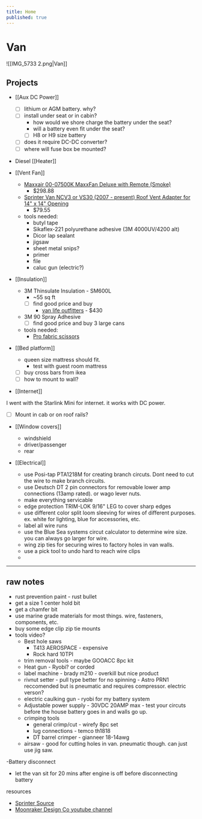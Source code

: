 ```yaml
---
title: Home
published: true
---
```


# Van

![[IMG_5733 2.png|Van]]

## Projects

- [[Aux DC Power]]

  - [ ] lithium or AGM battery. why?
  - [ ] install under seat or in cabin?
    - how would we shore charge the battery under the seat?
    - will a battery even fit under the seat?
    - [ ] H8 or H9 size battery
  - [ ] does it require DC-DC converter?
  - [ ] where will fuse box be mounted?

- Diesel [[Heater]]

- [[Vent Fan]]

  - [Maxxair 00-07500K MaxxFan Deluxe with Remote (Smoke)](https://orionvangear.com/collections/fans/products/maxxair-00-07500k-maxxfan-deluxe-with-remote-smoke)
    - $298.88
  - [Sprinter Van NCV3 or VS30 (2007 - present) Roof Vent Adapter for 14" x 14" Opening](https://diyvan.com/collections/roof-vent-adapters/products/sprinter-van-roof-vent-adapter-for-14-x-14-opening?variant=44047109783771)
    - $79.55
  - tools needed:
    - butyl tape
    - Sikaflex-221 polyurethane adhesive (3M 4000UV/4200 alt)
    - Dicor lap sealant
    - jigsaw
    - sheet metal snips?
    - primer
    - file
    - caluc gun (electric?)

- [[Insulation]]

  - 3M Thinsulate Insulation - SM600L
    - ~55 sq ft
    - [ ] find good price and buy
      - [van life outfitters](https://www.vanlifeoutfitters.com/store/3m-thinsulate-sm600l-insulation/) - $430
  - 3M 90 Spray Adhesive
    - [ ] find good price and buy 3 large cans
  - tools needed:
    - [Pro fabric scissors](https://www.amazon.com/LIVINGO-Multi-Purpose-Stainless-Dressmaking-Professional/dp/B0D8F41LBD/ref=as_li_ss_tl?dchild=1&keywords=fabric%2Bscissors&qid=1599167223&sr=8-1-spons&spLa=ZW5jcnlwdGVkUXVhbGlmaWVyPUFHWTI4QUlDQTZVSUkmZW5jcnlwdGVkSWQ9QTAxNzc3NThGSzRPRUhCRjM4WFQmZW5jcnlwdGVkQWRJZD1BMDk2MjMzNDI3RjY4UTI5RjhLMlcmd2lkZ2V0TmFtZT1zcF9hdGYmYWN0aW9uPWNsaWNrUmVkaXJlY3QmZG9Ob3RMb2dDbGljaz10cnVl&linkCode=sl1&tag=vanlifeoutf0f-20&linkId=81ce4e350e7b8bb2a29df3a84006d722&language=en_US&th=1)

- [[Bed platform]]

  - queen size mattress should fit.
    - test with guest room mattress
  - [ ] buy cross bars from ikea
  - [ ] how to mount to wall?

- [[Internet]]

I went with the Starlink Mini for internet. it works with DC power.

- [ ] Mount in cab or on roof rails?

- [[Window covers]]

  - windshield
  - driver/passenger
  - rear

- [[Electrical]]
  - use Posi-tap PTA1218M for creating branch circuts. Dont need to cut the wire to make branch circuits.
  - use Deutsch DT 2 pin connectors for removable lower amp connections (13amp rated). or wago lever nuts.
  - make everything servicable
  - edge protection TRIM-LOK 9/16" LEG to cover sharp edges
  - use different color split loom sleeving for wires of different purposes. ex. white for lighting, blue for accessories, etc.
  - label all wire runs
  - use the Blue Sea systems circut calculator to determine wire size. you can always go larger for wire.
  - wing zip ties for securing wires to factory holes in van walls.
  - use a pick tool to undo hard to reach wire clips
  -

---

## raw notes

- rust prevention paint - rust bullet
- get a size 1 center hold bit
- get a chamfer bit
- use marine grade materials for most things. wire, fasteners, components, etc.
- buy some edge clip zip tie mounts
- tools video?
  - Best hole saws
    - T413 AEROSPACE - expensive
    - Rock hard 10TPI
  - trim removal tools - maybe GOOACC 8pc kit
  - Heat gun - Ryobi? or corded
  - label machine - brady m210 - overkill but nice product
  - rivnut setter - pull type better for no spinning - Astro PRN1 reccomended but is pneumatic and requires compressor. electric verson?
  - electric caulking gun - ryobi for my battery system
  - Adjustable power supply - 30VDC 20AMP max - test your circuts before the house battery goes in and walls go up.
  - crimping tools
    - general crimp/cut - wirefy 8pc set
    - lug connections - temco th1818
    - DT barrel crimper - gianneer 18-14awg
  - airsaw - good for cutting holes in van. pneumatic though. can just use jig saw.

-Battery disconnect

- let the van sit for 20 mins after engine is off before disconnecting battery

resources

- [Sprinter Source](https://sprinter-source.com/)
- [Moonraker Design Co youtube channel](https://www.youtube.com/@moonrakerdesign)
